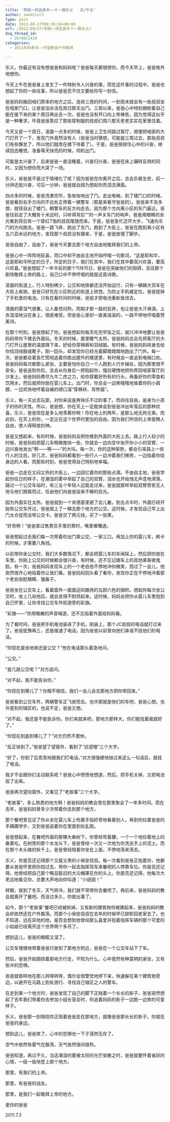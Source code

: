 ```yaml
---
title: '带我一同去放羊——十一致乐义   文/午炎'
author: sweditor3
type: post
date: 2012-09-27T09:39:59+00:00
url: /2012/09/27/带我一同去放羊十一致乐义/
dsq_thread_id:
  - 2674611419
categories:
  - 2011年秋季号——守望教会户外敬拜

---
```

乐义，你最近有没有想爸爸和妈妈呢？爸爸每天都很想你。而今天早上，爸爸格外地想你。

今天上午在爸爸身上发生了一件特别令人兴奋的事，而在这件事的过程中，爸爸也想起了你的一些往事，所以爸爸忍不住又要给你写一封信。

爸爸妈妈搬回咱们原来的地方之后，连续三周的时间，一到周末就会有一些叔叔坐在咱家门口，让爸爸没办法在周日那天出门。三周以来，爸爸心中特别期盼着自己能在接下来的某个周日再出去一次。爸爸也没有开口向上帝祷告，因为觉得这似乎是一种奢求，毕竟爸爸答应了那些穿制服的叔叔们周六那天老老实实在家里住着。

今天又是一个周日，凌晨一点多的时候，爸爸上卫生间路过客厅，顺便把咱家的大门打开了一下，发现门外竟然没有人（爸爸当时猜想，可能是三周过去，那些叔叔们有些懈怠了，所以他们就改在楼下待着了）。于是，爸爸按捺住心中的兴奋，继续回去睡觉。准备等天快亮的时候，伺机出门。

可能是太兴奋了，后来爸爸一直没睡着。兴奋归兴奋，爸爸在床上辗转反侧的同时，又因为想你而大哭了一场。

乐义，爸爸是不是过于情绪化了呢？因为爸爸在你离开之后，总会乐极生悲，前一分钟还挺兴奋，可后一分钟，爸爸就会因为想起你而泪流满面。

四点多的时候，爸爸洗漱完毕，急匆匆地出了门。走出电梯，到了楼门口的时候，爸爸看到右手方向的不远处正停着一辆警车（那是来看守爸爸的）。爸爸来不及多想，就径自出了楼门，朝警车的反方向走去，因为那个方向离小区的东门最近。爸爸往前走了大概有十米远时，只听得背后“”的一声关车门的响声，爸爸用眼睛的余光看到背后有一个穿红T恤的叔叔尾随而来。于是，爸爸急忙迈开大步，飞速向东门的方向跑去。爸爸一路飞奔，跑出了东门，跑到了大街上，爸爸在跑到离小区有五六百米远的地方，发现那个叔叔没有跟来，于是，爸爸放慢了脚步。

爸爸自由了，自由了，爸爸今天要去那个地方自由地敬拜我们的上帝。

爸爸心中一阵阵地狂喜，而口中却不由自主地开始哼唱一句歌词，“这是耶和华，这是耶和华所定的日子，所定的日子，我们在其中，我们在其中要高兴欢喜，要高兴欢喜。”爸爸想起了一年半前的那个11月15日，爸爸在突破他们的阻碍，去往那个剧场敬拜上帝的路上，自己口中不停哼唱的就是这首诗歌。

凌晨的街道上，行人特别稀少，公交和地铁都还没开始运行，只有一辆辆大货车在大街上疾驰，爸爸只好先在小区附近的街道上转悠。为防止手机被定位，爸爸拔掉了手机里的电池。只有在看时间的时候，爸爸才把电池重新放进去。

清晨的雾湿气很重，让人备觉闷热，而刚才那一路的狂奔，也让爸爸大汗淋漓，上衣湿湿地沾在身上，很是难受。但爸爸心里却一直美滋滋的，一路不停地哼唱着赞美诗。

在那个时刻，爸爸想起了你。爸爸想起你每天吃完早饭之后，就兴冲冲地要让爸爸妈妈带你下楼去外面玩。冬天的时候，屋里暖气太热，爸爸妈妈总会先把客厅的大门打开让屋里的温度降下来，好给你穿棉裤和羽绒服。有时候，爸爸妈妈转身去给你找羽绒服或靴子，刚一回头，却发现你已经光着脚蹬蹬蹬地跑出了门外。每一次，爸爸都会着急忙慌地追着你跑出屋外的楼道里，有时候会一直追到电梯口处。爸爸妈妈每次都那么紧张，主要是怕你自己一个人跑到人行步梯处，因为那里很不安全。爸爸追到你后，总会从你身后一把抱起你，强拉硬拽地把你弄回咱家客厅的沙发上。爸爸妈妈费尽九牛二虎之力，给你穿戴好所有的行头，再备好你的零食和饮用水，然后就把你放在婴儿车上。出门时，你总会一边笑嘻嘻地耸着你的小肩膀，一边欢快地哼着自编的顺口溜“穿棉袄、背熊猫”。

乐义，每一天出去玩耍，对你来说是再快乐不过的事了。而向往自由，是身为小孩子的你的天性。所以，爸爸想，你在天上一定能体会到爸爸冲出牢笼后的那种欢喜。乐义，爸爸现在是多么地羡慕你啊！你在地上的两年，是那么地无拘无束。而此刻，在天上的你，一定比在这个世界时更加的自由。因为我们所信的上帝是赐人自由，使人得释放的神。

爸爸又想起来，有的时候，爸爸妈妈会把你推到外面的大街上去。路上行人较少的时候，爸爸妈妈把婴儿车稍微推快一些，你就会一边向空中张开你小小的双臂，一边兴奋地发出“啊——啊——”的大叫。每一次，你的这种架势，都会引来路上一些行人的注目。好几次，爸爸妈妈都看到一些行人一边冲着我们微笑，一边指着你给身边的人看。而那些时刻，爸爸觉得自己特别地幸福。

爸爸一边走在又闷又热的大街上，一边回忆着你的那些点滴，不由自主地，爸爸学起你往日的样子，在潮湿的雾中举起了自己的双臂，泪水也开始悄无声息地滑落。路过一个公交车站时，有三五个年轻人迎面走过来，爸爸就那样举起双臂旁若无人地与他们擦肩而过，任由他们向爸爸投来不解的目光。

因为外面实在太热，爸爸就到一个肯德基里避了会儿暑。到五点半时，外面已经开始有公交车开过，爸爸就上了一辆去那个地方的公交。这时候，才发现自己早上出门太仓促而没带公交卡。爸爸交了两元钱，买了一张票。

“好贵啊！”爸爸拿过售票员手里的票时，嘴里嘟囔道。

爸爸想起过去我们每一次带着你出门乘公交，一家三口，再加上你的婴儿车，刷卡的时候，才需要八角钱。

以前带你坐公交时，我们大多数情况下，都会把婴儿车的车闸踩上，然后把你放在车里。你刚上公交的时候都会很兴奋，有时候，还不忘记跟车上的其他乘客做鬼脸。有一次，爸爸妈妈发现车上的一个老伯伯不停地冲你微笑，而过了一会儿，他突然很开心地指着你让我们看。爸爸妈妈回头看了看你，发现你正在不停地冲着那个老伯伯眨眼睛、皱鼻子。

爸爸坐在公交车上，看着窗外一面面迎风飘扬的五颜六色的旗帜。想起你每次坐公交时，坐上几站地后，就会变得不耐烦起来。这时候，妈妈会把你从婴儿车里抱到自己怀里，让你寻找公交车外街道旁的彩旗。

“彩旗——”你用稚嫩的声音喊道，还不忘指着外面给妈妈看。

为了看时间，爸爸把手机电池装进了手机。刚装上，那个JC叔叔的电话就打过来了。爸爸犹豫再三，还是接通了电话。因为爸爸以前曾向他们承诺不挂他们的电话。

“你现在是坐地铁还是公交？”他在电话那头着急地问。

“公交。”

“是几路公交呢？”对方追问。

“对不起，我不能告诉你。”

“你现在到哪儿了？你相不相信，我们一会儿会去那地方把你带回来。”

爸爸看到公交车外，两辆警车正飞驶而去。也许那就是他们的车吧，爸爸心想。也许是别的辖区的，也说不定，爸爸又想。
  
“对不起，我还是不能告诉你。你们来就来吧，那地方那样大，你们能找着我就好了。”

“你现在到底到哪儿了？”对方仍然不罢休。

“反正快到了。”爸爸望了望窗外，看到了“远望楼”三个大字。

“好了，你到了后乖乖地跟我们打电话。”对方很强硬地抛过来这么一句话后，就挂了电话。

我才不会跟你们主动联系呢？爸爸心中愤愤地想道，然后，把手机关掉，又把电池拔了出来。

爸爸再次望向窗外，又看见了“老故事”三个大字。

“老故事”，多么熟悉的地方啊！爸爸妈妈的教会曾在那里聚会了一年多时间。而在去年，爸爸妈妈曾多少次带着你去到那个地方。

那个餐吧曾见证了你从坐在婴儿车上吮着手指好奇地看着别人，再到你拉着爸爸的手蹒跚学步，又到爸爸追着你在里面到处乱跑。

爸爸想起来，在餐吧外面的那棵大桑树下，你曾经弯着腰，一个一个地捡着地上的桑葚吃。在树旁的那个水龙头下，爸爸曾经一次又一次地为你洗去手上的泥土。而在那个木头做的秋千上，爸爸曾经陪着你坐在上面，不停地荡来荡去。

乐义，你是否还记得那个又瘦又黑的小保安叔叔。每一次看到爸爸正抱着你，他都要从爸爸怀里把你抱过去，带你一起去指挥驾车来餐吧的人停靠车位。你是否还记得，他曾经把自己那个略显脏旧的大沿帽罩在你的头上。你是否还记得，他每次大老远地看见你，总要大声地向你叫道：“小妞妞！”

转眼，就到了冬天，天气转冷，我们就不常带你去餐吧了。再后来，爸爸妈妈的教会就离开了餐吧。而没过多久，你就出事了。

如今，那个“老故事”餐吧已经被拆掉，又有新的建筑物将被建起来，爸爸妈妈的教会却依然还在户外飘荡。而那个小保安叔叔在去年的时候早已辞职回老家去了。也不知道，远在异地的他，是否会想到他曾经那么喜爱并抱着指挥车辆的那个可爱的小姑娘已经离开这个世界两个多月了。

想到这儿，爸爸的眼眶又湿了。

公交车慢慢地带着爸爸行驶到了那地方附近，爸爸在一个公交车站下了车。

然后，爸爸开始围绕着那地方行走，不知为什么，心中竟然有种莫明的紧张，又有些许的恐惧。

爸爸就那样地在那儿转呀转呀，偶尔会很警觉地停下来，快速躲在某个建筑物旁边，以避开在马路上到处游行、寻找自己辖区之人的警车。

在走到某一个地方时，爸爸发现了自己的脚下正拖着一个长长的影子，爸爸突然想起了去年我们带着你去参加小组长营会时，你追着妈妈的影子一边跑一边笑的可爱样子。

乐义，爸爸那一刻相信你正陪着爸爸走在那地方，就像爸爸那长长的影子。你就在爸爸的身边。

想到这儿，爸爸笑了。心中的恐惧也一下子荡然无存了。

空气中依然有雾气在飘荡，天气依然很闷很热。

爸爸知道，再过不久，当这潮湿的雾被太阳的光芒驱散之时，爸爸就要怀着雀跃的心情，一级一级地登上那个地方。

那里，有我们的上帝。

那里，有爸爸的战友。

那里，是我们一起敬拜上帝的地方。
  
爱你的爸爸
  
2011.7.3